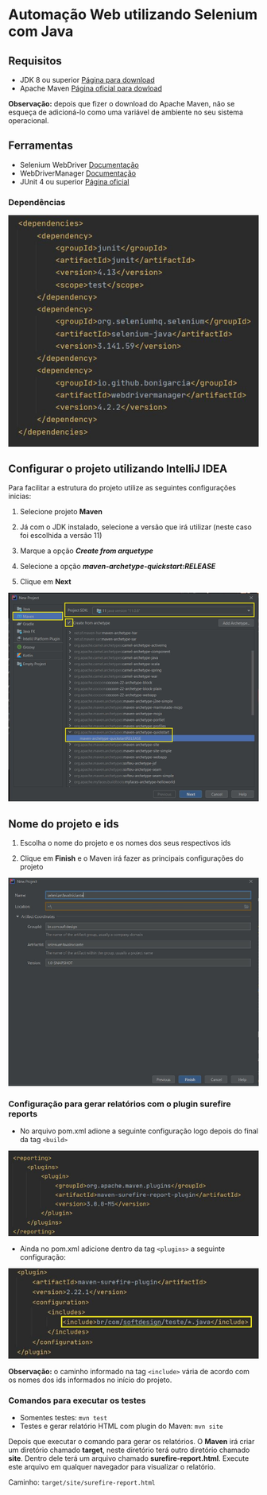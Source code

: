 # Automação Web utilizando Selenium com Java

## Requisitos

* JDK 8 ou superior <a href="https://www.oracle.com/br/java/technologies/oracle-java-archive-downloads.html" target="_blank">Página para download</a>
* Apache Maven <a href="https://maven.apache.org/download.cgi" target="_blank">Página oficial para dowload</a>

**Observação:** depois que fizer o download do Apache Maven, não se esqueça de adicioná-lo como uma variável de ambiente no seu sistema operacional.

## Ferramentas
* Selenium WebDriver <a href="https://www.selenium.dev/documentation/en/webdriver/" target="_blank">Documentação</a>
* WebDriverManager <a href="https://github.com/bonigarcia/webdrivermanager" target="_blank">Documentação</a>
* JUnit 4 ou superior <a href="https://junit.org" target="_blank">Página oficial</a>

### Dependências

![](img/dependencias.JPG)


## Configurar o projeto utilizando IntelliJ IDEA

Para facilitar a estrutura do projeto utilize as seguintes configurações inicias:

1. Selecione projeto **Maven**

2. Já com o JDK instalado, selecione a versão que irá utilizar (neste caso foi escolhida a versão 11)

3. Marque a opção **_Create from arquetype_**

4. Selecione a opção **_maven-archetype-quickstart:RELEASE_**

5. Clique em **Next**

![](img/inicioProjeto.jpg)

## Nome do projeto e ids

1. Escolha o nome do projeto e os nomes dos seus respectivos ids

1. Clique em **Finish** e o Maven irá fazer as principais configurações do projeto 

![](img/nomeProjeto.JPG)

### Configuração para gerar relatórios com o plugin surefire reports

* No arquivo pom.xml adione a seguinte configuração logo depois do final da tag ``<build>``

![](img/reporting.JPG)

* Ainda no pom.xml adicione dentro da tag ``<plugins>`` a seguinte configuração:

![](img/caminhoTesteReport.JPG)

**Observação:** o caminho informado na tag ``<include>`` vária de acordo com os nomes dos ids informados no início do projeto.

### Comandos para executar os testes

* Somentes testes: ```mvn test```
* Testes e gerar relatório HTML com plugin do Maven: ```mvn site ```

Depois que executar o comando para gerar os relatórios. O **Maven** irá criar um diretório chamado **target**, neste diretório terá outro diretório chamado **site**. Dentro dele terá um arquivo chamado **surefire-report.html**. Execute este arquivo em qualquer navegador para visualizar o relatório.

Caminho: ```target/site/surefire-report.html``` 
